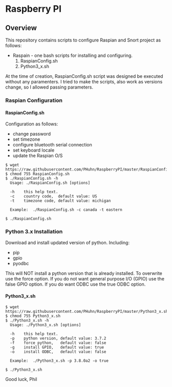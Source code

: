 # Raspberry PI
## Overview

This repository contains scripts to configure Raspian and Snort project as follows:
- Raspain - one bash scripts for installing and configuring.
  1. RaspianConfig.sh
  2. Python3_x.sh

At the time of creation, RaspianConfig.sh script was designed be executed without any paramenters.  I tried to make the scripts, also work as versions change, so I allowed passing parameters.

### Raspian Configuration

#### RaspianConfig.sh
Configuration as follows:
- change password
- set timezone
- configure bluetooth serial connection
- set keyboard locale
- update the Raspian O/S

```
$ wget https://raw.githubusercontent.com/PHuhn/RaspberryPI/master/RaspianConfig.sh
$ chmod 755 RaspianConfig.sh
$ ./RaspianConfig.sh -h
  Usage: ./RaspianConfig.sh [options]

  -h    this help text.
  -c    country code,  default value: US
  -t    timezone code, default value: michigan

  Example:  ./RaspianConfig.sh -c canada -t eastern

$ ./RaspianConfig.sh
```

### Python 3.x Installation

Download and install updated version of python. Including:

- pip
- gpio
- pyodbc

This will NOT install a python version that is already installed.  To
overwrite use the force option.  If you do not want general purpose I/O
(GPIO) use the false GPIO option.  If you do want ODBC use the true
ODBC option.

#### Python3_x.sh

```
$ wget https://raw.githubusercontent.com/PHuhn/RaspberryPI/master/Python3_x.sh
$ chmod 755 Python3_x.sh
$ ./Python3_x.sh -h
  Usage: ./Python3_x.sh [options]

  -h    this help text.
  -p    python version, default value: 3.7.2
  -f    force python,   default value: false
  -g    install GPIO,   default value: true
  -o    install ODBC,   default value: false

  Example:  ./Python3_x.sh -p 3.8.0a2 -o true

$ ./Python3_x.sh
```

Good luck, Phil
